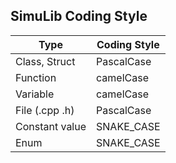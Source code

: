 ## SimuLib Coding Style

| Type           | Coding Style |
|----------------| ------------ |
| Class, Struct  | PascalCase   |
| Function       | camelCase    |
| Variable       | camelCase    |
| File (.cpp .h) | PascalCase   |
| Constant value | SNAKE_CASE   |
| Enum           | SNAKE_CASE   |
